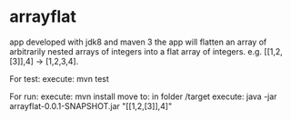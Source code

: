 # arrayflat
app developed with jdk8 and maven 3
the app will flatten an array of arbitrarily nested arrays of integers into a flat array of integers. e.g. [[1,2,[3]],4] -> [1,2,3,4].

For test:
  execute: mvn test

For run:
  execute: mvn install
  move to: in folder /target
  execute: java -jar arrayflat-0.0.1-SNAPSHOT.jar "[[1,2,[3]],4]"
  
  
